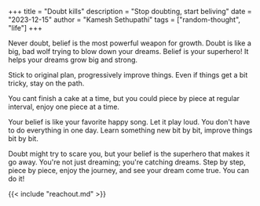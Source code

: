 +++ 
title = "Doubt kills"
description = "Stop doubting, start beliving"
date = "2023-12-15"
author = "Kamesh Sethupathi"
tags = ["random-thought", "life"]
+++

Never doubt, belief is the most powerful weapon for growth. Doubt is like a big, bad wolf trying to blow down your dreams. Belief is your superhero! It helps your dreams grow big and strong.

Stick to original plan, progressively improve things. Even if things get a bit tricky, stay on the path. 

You cant finish a cake at a time, but you could piece by piece at regular interval, enjoy one piece at a time.

Your belief is like your favorite happy song. Let it play loud. You don't have to do everything in one day. Learn something new bit by bit, improve things bit by bit.

Doubt might try to scare you, but your belief is the superhero that makes it go away. You're not just dreaming; you're catching dreams. Step by step, piece by piece, enjoy the journey, and see your dream come true. You can do it!

{{< include "reachout.md" >}}